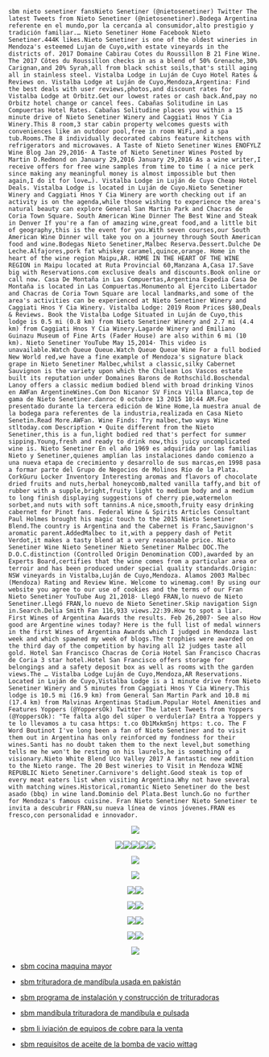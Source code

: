 
```
sbm nieto senetiner fansNieto Senetiner (@nietosenetiner) Twitter The latest Tweets from Nieto Senetiner (@nietosenetiner).Bodega Argentina referente en el mundo,por la cercanía al consumidor,alto prestigio y tradición familiar.… Nieto Senetiner Home Facebook Nieto Senetiner.444K likes.Nieto Senetiner is one of the oldest wineries in Mendoza's esteemed Lujan de Cuyo,with estate vineyards in the districts of. 2017 Domaine Cabirau Cotes du Roussillon B 21 Fine Wine. The 2017 Côtes du Roussillon checks in as a blend of 50% Grenache,30% Carignan,and 20% Syrah,all from black schist soils,that's still aging all in stainless steel. Vistalba Lodge in Luján de Cuyo Hotel Rates & Reviews on. Vistalba Lodge at Luján de Cuyo,Mendoza,Argentina: Find the best deals with user reviews,photos,and discount rates for Vistalba Lodge at Orbitz.Get our lowest rates or cash back.And,pay no Orbitz hotel change or cancel fees. Cabañas Solitudine in Las Compuertas Hotel Rates. Cabañas Solitudine places you within a 15 minute drive of Nieto Senetiner Winery and Caggiati Hnos Y Cia Winery.This 8 room,3 star cabin property welcomes guests with conveniences like an outdoor pool,free in room WiFi,and a spa tub.Rooms.The 8 individually decorated cabins feature kitchens with refrigerators and microwaves. A Taste of Nieto Senetiner Wines ENOFYLZ Wine Blog Jan 29,2016· A Taste of Nieto Senetiner Wines Posted by Martin D.Redmond on January 29,2016 January 29,2016 As a wine writer,I receive offers for free wine samples from time to time ( a nice perk since making any meaningful money is almost impossible but then again,I do it for love…). Vistalba Lodge in Luján de Cuyo Cheap Hotel Deals. Vistalba Lodge is located in Luján de Cuyo.Nieto Senetiner Winery and Caggiati Hnos Y Cia Winery are worth checking out if an activity is on the agenda,while those wishing to experience the area's natural beauty can explore General San Martin Park and Chacras de Coria Town Square. South American Wine Dinner The Best Wine and Steak in Denver If you're a fan of amazing wine,great food,and a little bit of geography,this is the event for you.With seven courses,our South American Wine Dinner will take you on a journey through South American food and wine.Bodegas Nieto Senetiner,Malbec Reserva.Dessert.Dulche De Leche.Alfajores,pork fat whiskey caramel,quince,orange. Home in the heart of the wine region Maipu,AR. HOME IN THE HEART OF THE WINE REGION in Maipu located at Ruta Provincial 60,Manzana A,Casa 17.Save big with Reservations.com exclusive deals and discounts.Book online or call now. Casa De Montaña in Las Compuertas,Argentina Expedia Casa De Montaña is located in Las Compuertas.Monumento al Ejercito Libertador and Chacras de Coria Town Square are local landmarks,and some of the area's activities can be experienced at Nieto Senetiner Winery and Caggiati Hnos Y Cia Winery. Vistalba Lodge: 2019 Room Prices $80,Deals & Reviews. Book the Vistalba Lodge Situated in Luján de Cuyo,this lodge is 0.5 mi (0.8 km) from Nieto Senetiner Winery and 2.7 mi (4.4 km) from Caggiati Hnos Y Cia Winery.Lagarde Winery and Emiliano Guinazu Museum of Fine Arts (Fader House) are also within 6 mi (10 km). Nieto Senetiner YouTube May 15,2014· This video is unavailable.Watch Queue Queue.Watch Queue Queue Wine For a full bodied New World red,we have a fine example of Mendoza's signature black grape in Nieto Senetiner Malbec,whilst a classic,silky Cabernet Sauvignon is the variety upon which the Chilean Los Vascos estate built its reputation under Domaines Barons de Rothschild.Boschendal Lanoy offers a classic medium bodied blend with broad drinking Vinos en AWFan ArgentineWines.Com Don Nicanor SV Finca Villa Blanca,top de gama de Nieto Senetiner.danroc 0 octubre 13 2015 10:44 AM.Fue presentado durante la tercera edición de Wine Home,la muestra anual de la bodega para referentes de la industria,realizada en Casa Nieto Senetin.Read More.AWFan. Wine Finds: Try malbec,two ways Wine stltoday.com Description • Quite different from the Nieto Senetiner,this is a fun,light bodied red that's perfect for summer sipping.Young,fresh and ready to drink now,this juicy uncomplicated wine is. Nieto Senetiner En el año 1969 es adquirida por las familias Nieto y Senetiner,quienes amplían las instalaciones dando comienzo a una nueva etapa de crecimiento y desarrollo de sus marcas,en 1998 pasa a formar parte del Grupo de Negocios de Molinos Río de la Plata. CorkGuru Locker Inventory Interesting aromas and flavors of chocolate dried fruits and nuts,herbal honeycomb,malted vanilla taffy,and bit of rubber with a supple,bright,fruity light to medium body and a medium to long finish displaying suggestions of cherry pie,watermelon sorbet,and nuts with soft tannins.A nice,smooth,fruity easy drinking cabernet for Pinot fans. Federal Wine & Spirits Articles Consultant Paul Holmes brought his magic touch to the 2015 Nieto Senetiner Blend.The country is Argentina and the Cabernet is Franc,Sauvignon's aromatic parent.AddedMalbec to it,with a peppery dash of Petit Verdot,it makes a tasty blend at a very reasonable price. Nieto Senetiner Wine Nieto Senetiner Nieto Senetiner Malbec DOC.The D.O.C.distinction (Controlled Origin Denomination COD),awarded by an Experts Board,certifies that the wine comes from a particular area or terroir and has been produced under special quality standards.Origin: NSW vineyards in Vistalba,Luján de Cuyo,Mendoza. Alamos 2003 Malbec (Mendoza) Rating and Review Wine. Welcome to winemag.com! By using our website you agree to our use of cookies and the terms of our Fran Nieto Senetiner YouTube Aug 21,2018· Llegó FRAN,lo nuevo de Nieto Senetiner.Llegó FRAN,lo nuevo de Nieto Senetiner.Skip navigation Sign in.Search.Delia Smith Fan 116,933 views.22:39.How to spot a liar. First Wines of Argentina Awards the results. Feb 26,2007· See also How good are Argentine wines today? Here is the full list of medal winners in the first Wines of Argentina Awards which I judged in Mendoza last week and which spawned my week of blogs.The trophies were awarded on the third day of the competition by having all 12 judges taste all gold. Hotel San Francisco Chacras de Coria Hotel San Francisco Chacras de Coria 3 star hotel.Hotel San Francisco offers storage for belongings and a safety deposit box as well as rooms with the garden views.The … Vistalba Lodge Luján de Cuyo,Mendoza,AR Reservations. Located in Luján de Cuyo,Vistalba Lodge is a 1 minute drive from Nieto Senetiner Winery and 5 minutes from Caggiati Hnos Y Cia Winery.This lodge is 10.5 mi (16.9 km) from General San Martin Park and 10.8 mi (17.4 km) from Malvinas Argentinas Stadium.Popular Hotel Amenities and Features Yoppers (@YoppersOk) Twitter The latest Tweets from Yoppers (@YoppersOk): "Te falta algo del súper o verdulería? Entra a Yoppers y te lo llevamos a tu casa https: t.co 0b1MxkmSnj https: t.co. The F Word Boutinot I've long been a fan of Nieto Senetiner and to visit them out in Argentina has only reinforced my fondness for their wines.Santi has no doubt taken them to the next level,but something tells me he won't be resting on his laurels,he is something of a visionary.Nieto White Blend Uco Valley 2017 A fantastic new addition to the Nieto range. The 20 Best wineries to Visit in Mendoza WINE REPUBLIC Nieto Senetiner.Carnivore's delight.Good steak is top of every meat eaters list when visiting Argentina.Why not have several with matching wines.Historical,romantic Nieto Senetiner do the best asado (bbq) in wine land.Dominio del Plata.Best lunch.Go no further for Mendoza's famous cuisine. Fran Nieto Senetiner Nieto Senetiner te invita a descubrir FRAN,su nueva línea de vinos jóvenes.FRAN es fresco,con personalidad e innovador. 
```

<div align="center">

<a href="https://es-crusher.shibang-china.com/github&k=sbm+nieto+senetiner+fans"><img src="https://static.shibang-china.com/es/crusher/logo.jpg"></a>

<a href="https://es-crusher.shibang-china.com/github&k=sbm+nieto+senetiner+fans"><img src="https://static.shibang-china.com/es/crusher/index.jpg"></a><a href="https://es-crusher.shibang-china.com/material.htmlgithub&k=sbm+nieto+senetiner+fans"><img src="https://static.shibang-china.com/es/crusher/material.jpg"></a><a href="https://es-crusher.shibang-china.com/application.htmlgithub&k=sbm+nieto+senetiner+fans"><img src="https://static.shibang-china.com/es/crusher/application.jpg"></a><a href="https://es-crusher.shibang-china.com/aboutus.htmlgithub&k=sbm+nieto+senetiner+fans"><img src="https://static.shibang-china.com/es/crusher/aboutus.jpg"></a><a href="https://es-crusher.shibang-china.com/contact.htmlgithub&k=sbm+nieto+senetiner+fans"><img src="https://static.shibang-china.com/es/crusher/contact.jpg"></a>

<a href="https://es-crusher.shibang-china.com/github&k=sbm+nieto+senetiner+fans"><img src="https://static.shibang-china.com/es/crusher/banner.jpg"></a>

<a href="https://swt.shibang-china.com/github&k=sbm+nieto+senetiner+fans"><img src="https://static.shibang-china.com/es/crusher/text.jpg"></a>

<a href="https://swt.shibang-china.com/github&k=sbm+nieto+senetiner+fans"><img src="https://static.shibang-china.com/es/crusher/chat.jpg"></a><a href="https://es-crusher.shibang-china.com/contact.htmlgithub&k=sbm+nieto+senetiner+fans"><img src="https://static.shibang-china.com/es/crusher/message.jpg"></a>

<a href="https://es-crusher.shibang-china.com/products/pe.htmlgithub&k=sbm+nieto+senetiner+fans"><img src="https://static.shibang-china.com/es/crusher/pe.jpg"></a><a href="https://es-crusher.shibang-china.com/products/pf.htmlgithub&k=sbm+nieto+senetiner+fans"><img src="https://static.shibang-china.com/es/crusher/pf.jpg"></a>

<a href="https://es-crusher.shibang-china.com/products/hpt.htmlgithub&k=sbm+nieto+senetiner+fans"><img src="https://static.shibang-china.com/es/crusher/hpt.jpg"></a><a href="https://es-crusher.shibang-china.com/products/vsi.htmlgithub&k=sbm+nieto+senetiner+fans"><img src="https://static.shibang-china.com/es/crusher/vsi.jpg"></a>

<a href="https://es-crusher.shibang-china.com/products/klv.htmlgithub&k=sbm+nieto+senetiner+fans"><img src="https://static.shibang-china.com/es/crusher/klv.jpg"></a><a href="https://es-crusher.shibang-china.com/products/portable.htmlgithub&k=sbm+nieto+senetiner+fans"><img src="https://static.shibang-china.com/es/crusher/portable.jpg"></a>

<a href="https://swt.shibang-china.com/github&k=sbm+nieto+senetiner+fans"><img src="https://static.shibang-china.com/es/crusher/case.jpg"></a>

</div>


* [sbm cocina maquina mayor](sbm%20cocina%20maquina%20mayor.md)

* [sbm trituradora de mandíbula usada en pakistán](sbm%20trituradora%20de%20mand%C3%ADbula%20usada%20en%20pakist%C3%A1n.md)

* [sbm programa de instalación y construcción de trituradoras](sbm%20programa%20de%20instalaci%C3%B3n%20y%20construcci%C3%B3n%20de%20trituradoras.md)

* [sbm mandíbula trituradora de mandíbula e pulsada](sbm%20mand%C3%ADbula%20trituradora%20de%20mand%C3%ADbula%20e%20pulsada.md)

* [sbm li iviación de equipos de cobre para la venta](sbm%20li%20iviaci%C3%B3n%20de%20equipos%20de%20cobre%20para%20la%20venta.md)

* [sbm requisitos de aceite de la bomba de vacio wittag](sbm%20requisitos%20de%20aceite%20de%20la%20bomba%20de%20vacio%20wittag.md)